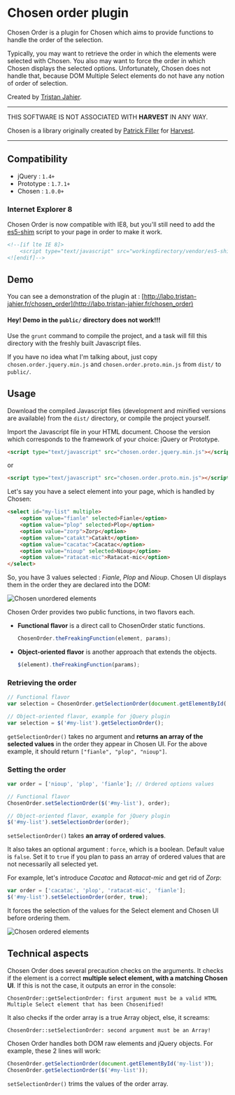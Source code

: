# Chosen order plugin

Chosen Order is a plugin for Chosen which aims to provide functions to handle the order of the selection.

Typically, you may want to retrieve the order in which the elements were selected with Chosen. You also may want to force the order in which Chosen displays the selected options. Unfortunately, Chosen does not handle that, because DOM Multiple Select elements do not have any notion of order of selection.

Created by [Tristan Jahier](http://tristan-jahier.fr).


-------------------------

THIS SOFTWARE IS NOT ASSOCIATED WITH **HARVEST** IN ANY WAY.

Chosen is a library originally created by [Patrick Filler](http://patrickfiller.com) for [Harvest](http://getharvest.com/).

-------------------------


## Compatibility

- jQuery : `1.4+`
- Prototype : `1.7.1+`
- Chosen : `1.0.0+`

### Internet Explorer 8

Chosen Order is now compatible with IE8, but you'll still need to add the [es5-shim](https://github.com/es-shims/es5-shim) script to your page in order to make it work.

```html
<!--[if lte IE 8]>
    <script type="text/javascript" src="workingdirectory/vendor/es5-shim.min.js"></script>
<![endif]-->
```

## Demo

You can see a demonstration of the plugin at : [http://labo.tristan-jahier.fr/chosen_order](http://labo.tristan-jahier.fr/chosen_order)

#### Hey! Demo in the `public/` directory does not work!!!

Use the `grunt` command to compile the project, and a task will fill this directory with the freshly built Javascript files.

If you have no idea what I'm talking about, just copy `chosen.order.jquery.min.js` and `chosen.order.proto.min.js` from `dist/` to `public/`.


## Usage

Download the compiled Javascript files (development and minified versions are available) from the `dist/` directory, or compile the project yourself.

Import the Javascript file in your HTML document. Choose the version which corresponds to the framework of your choice: jQuery or Prototype.

```html
<script type="text/javascript" src="chosen.order.jquery.min.js"></script>
```

or

```html
<script type="text/javascript" src="chosen.order.proto.min.js"></script>
```

Let's say you have a select element into your page, which is handled by Chosen:

```html
<select id="my-list" multiple>
	<option value="fianle" selected>Fianle</option>
	<option value="plop" selected>Plop</option>
	<option value="zorp">Zorp</option>
	<option value="catakt">Catakt</option>
	<option value="cacatac">Cacatac</option>
	<option value="nioup" selected>Nioup</option>
	<option value="ratacat-mic">Ratacat-mic</option>
</select>
```

So, you have 3 values selected : *Fianle*, *Plop* and *Nioup*. Chosen UI displays them in the order they are declared into the DOM:

![Chosen unordered elements](img/chosen_unordered.png)

Chosen Order provides two public functions, in two flavors each.

- **Functional flavor** is a direct call to ChosenOrder static functions.

	```javascript
	ChosenOrder.theFreakingFunction(element, params);
	```

- **Object-oriented flavor** is another approach that extends the objects.

	```javascript
	$(element).theFreakingFunction(params);
	```

### Retrieving the order

```javascript
// Functional flavor
var selection = ChosenOrder.getSelectionOrder(document.getElementById('my-list'));

// Object-oriented flavor, example for jQuery plugin
var selection = $('#my-list').getSelectionOrder();
```

`getSelectionOrder()` takes no argument and **returns an array of the selected values** in the order they appear in Chosen UI.
For the above example, it should return `["fianle", "plop", "nioup"]`.


### Setting the order

```javascript
var order = ['nioup', 'plop', 'fianle']; // Ordered options values

// Functional flavor
ChosenOrder.setSelectionOrder($('#my-list'), order);

// Object-oriented flavor, example for jQuery plugin
$('#my-list').setSelectionOrder(order);
```

`setSelectionOrder()` takes **an array of ordered values**.

It also takes an optional argument : `force`, which is a boolean. Default value is `false`. Set it to `true` if you plan to pass an array of ordered values that are not necessarily all selected yet.

For example, let's introduce *Cacatac* and *Ratacat-mic* and get rid of *Zorp*:

```javascript
var order = ['cacatac', 'plop', 'ratacat-mic', 'fianle'];
$('#my-list').setSelectionOrder(order, true);
```

It forces the selection of the values for the Select element and Chosen UI before ordering them.

![Chosen ordered elements](img/chosen_ordered.png)


## Technical aspects

Chosen Order does several precaution checks on the arguments. It checks if the element is a correct **multiple select element, with a matching Chosen UI**. If this is not the case, it outputs an error in the console:

	ChosenOrder::getSelectionOrder: first argument must be a valid HTML Multiple Select element that has been Chosenified!

It also checks if the order array is a true Array object, else, it screams:

	ChosenOrder::setSelectionOrder: second argument must be an Array!

Chosen Order handles both DOM raw elements and jQuery objects. For example, these 2 lines will work:

```javascript
ChosenOrder.getSelectionOrder(document.getElementById('my-list'));
ChosenOrder.getSelectionOrder($('#my-list'));
```

`setSelectionOrder()` trims the values of the order array.
